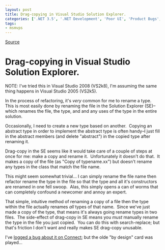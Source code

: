 ```yaml
---
layout: post
title: Drag-copying in Visual Studio Solution Explorer.
categories: ['.NET 3.5', '.NET Development', 'Poor UI', 'Product Bugs', 'Software Development', 'Visual Studio 2008']
tags:
- msmvps
---
```

[Source](http://blogs.msmvps.com/peterritchie/2008/07/18/drag-copying-in-visual-studio-solution-explorer/ "Permalink to Drag-copying in Visual Studio Solution Explorer.")

# Drag-copying in Visual Studio Solution Explorer.

NOTE: I've tried this in Visual Studio 2008 (VS2k8), I'm assuming the same thing happens in Visual Studio 2005 (VS2k5).

In the process of refactoring, it's *very* common for me to rename a type.  This is most easily done by renaming the file in the Solution Explorer (SE)–which renames the file, the type, and and any uses of the type in the entire solution.

Occasionally, I need to create a new type based on another.  Copying an abstract type in order to implement the abstract type is often handy–I just fill in the abstract members (and delete "abstract") in the copied type after renaming it.

Drag-copy in the SE seems like it would take care of a couple of steps at once for me: make a copy and rename it.  Unfortunately it doesn't do that.  It makes a copy of the file (as "Copy of typename.xx") but doesn't rename any types in the class that match the file name.

This might seem somewhat trivial… I can simply rename the file name then refactor rename the type in the file so that the type and all it's constructors are renamed in one fell swoop.  Alas, this simply opens a can of worms that can completely confound a newcomer and annoy an expert.

That simple, intuitive method of renaming a copy of a file then the type within the file actually renames *all* types of that name.  Since we've just made a copy of the type, that means it's always going rename types in two files.  The side-effect of drag-copy in SE means you *must* manually rename the type in the file you just copied.  You can do this with search-replace; but that's friction I don't want and really makes SE drag-copy unusable.

I've [logged a bug about it on Connect][1]; but the olde "by design" card was played… 

[1]: https://connect.microsoft.com/VisualStudio/feedback/ViewFeedback.aspx?FeedbackID=355239

